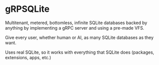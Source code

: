 # gRPSQLite

Multitenant, metered, bottomless, infinite SQLite databases backed by anything by implementing a gRPC server and using a pre-made VFS.

Give every user, whether human or AI, as many SQLite databases as they want.

Uses real SQLite, so it works with everything that SQLite does (packages, extensions, apps, etc.)
